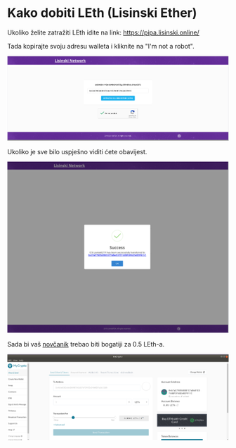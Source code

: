 # Kako dobiti LEth (Lisinski Ether)

Ukoliko želite zatražiti LEth idite na link:
https://pipa.lisinski.online/

Tada kopirajte svoju adresu walleta i kliknite na "I'm not a robot".

![](../images/leth_request.png)

Ukoliko je sve bilo uspješno viditi ćete obavijest.

![](../images/success.png)

Sada bi vaš [novčanik](https://bitfalls.com/hr/2017/08/31/what-cryptocurrency-wallet/) trebao biti bogatiji za 0.5 LEth-a.

![](../images/final.png)